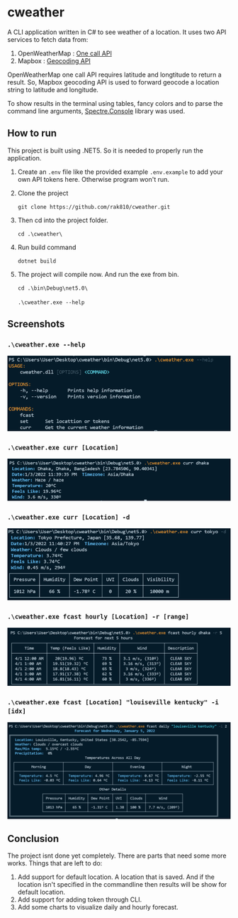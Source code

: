 # cweather

A CLI application written in C# to see weather of a location.
It uses two API services to fetch data from:

1. OpenWeatherMap  : [One call API](https://openweathermap.org/api/one-call-api)
2. Mapbox : [Geocoding API](https://docs.mapbox.com/api/search/geocoding/)

OpenWeatherMap one call API requires latitude and longtitude to return a result. So, Mapbox geocoding API is used to forward geocode a location string to latitude and longitude.

To show results in the terminal using tables, fancy colors and to parse the command line arguments, [Spectre.Console](https://spectreconsole.net/) library was used.

## How to run
This project is built using .NET5.  So it is needed to properly run the application.

 1. Create an ```.env``` file like the provided example ```.env.example``` to add your own API tokens here. Otherwise program won't run.
 2. Clone the project
    ```
    git clone https://github.com/rak810/cweather.git
    ```
 3. Then cd into the project folder.
    ```
    cd .\cweather\
    ```
 4. Run build command 
    ```
    dotnet build
    ``` 
 5. The project will compile now. And run the exe from bin.
        
      ``` 
      cd .\bin\Debug\net5.0\ 
      
      .\cweather.exe --help
      ```

## Screenshots
### ```.\cweather.exe --help```
![help](images/cw-1.PNG)
### ```.\cweather.exe curr [Location]```
![current summary](images/cw-2.PNG)
### ```.\cweather.exe curr [Location] -d```
![current detail](images/cw-3.PNG)
### ```.\cweather.exe fcast hourly [Location] -r [range]```
![hourly forecast](images/cw-4.PNG)
### ```.\cweather.exe fcast [Location] "louiseville kentucky" -i [idx]```
![daily forecast](images/cw-5.PNG)

## Conclusion
The project isnt done yet completely. There are parts that need some more works. Things that are left to do:
 
 1. Add support for default location. A location that is saved. And if the location isn't specified in the commandline then results will be show for default location.  
 2. Add support for adding token through CLI.
 3. Add some charts to visualize daily and hourly forecast.
